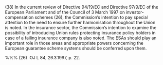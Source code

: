 (38) In the current review of Directive 94/19/EC and Directive 97/9/EC of the European Parliament and of the Council of 3 March 1997 on investor-compensation schemes (26), the Commission’s intention to pay special attention to the need to ensure further harmonisation throughout the Union is noted. In the insurance sector, the Commission’s intention to examine the possibility of introducing Union rules protecting insurance policy holders in case of a failing insurance company is also noted. The ESAs should play an important role in those areas and appropriate powers concerning the European guarantee scheme systems should be conferred upon them.

%%% (26)  OJ L 84, 26.3.1997, p. 22.